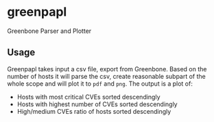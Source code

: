 # greenpapl
Greenbone Parser and Plotter

## Usage

Greenpapl takes input a csv file, export from Greenbone. Based on the number of hosts it will parse the csv, create reasonable subpart of the whole scope and will plot it to `pdf` and `png`.
The output is a plot of:
* Hosts with most critical CVEs sorted descendingly
* Hosts with highest number of CVEs sorted descendingly
* High/medium CVEs ratio of hosts sorted descendingly
